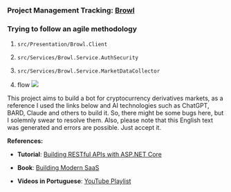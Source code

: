 ### Project Management Tracking: [Browl](https://github.com/users/RondineleG/projects/7)

### Trying to follow an agile methodology


1. `src/Presentation/Browl.Client`   

2.  `src/Services/Browl.Service.AuthSecurity`

3.  `src/Services/Browl.Service.MarketDataCollector`

4. flow
    [![](https://mermaid.ink/img/pako:eNrNVkuP2jAQ_iuR9wooZAMhqVRpgfa02yLgVOXiTRywMHZkOy3P_17nsbAJDhRYaesDZF6fP89kJt6CgIUIeGDGYTw3pkOf-tRQSySvuWoIJTQGjBAUSMwKa7pCzHOV8Tw-avuc_SGtAcGISqPZ_Lp7ZrNdoZ0g_hsHqPXCKJaMYzpTxpn6OxOebn8SD_kCydRS8GK8inDG9WZWlzB1VFPdD8aXkOANLOfvguOVNBENT0r3RCFZCywMQ181o7Q-o4ZvDM-n-nCOj6lcCU7HbcTV73emEgWFPANX9fuAkn1boSD5X_psymF45viF-e6qvMf5yUPERRUq075ACmdoqQjXAVXc7iamwxswSvNyVGGVtED8aK9DrfrdTVMLWCS1CjrGYnE5kWWvuwlq4FLVJ7XdP_G74j3M2vg4QA-tPFIAWEhEA3SpmccoQjx19PJ9DZ1pxFmEpdCZ-pDA0jZHkzq6qB83kySOGZc6ftO-flrUJfEpkfOJGl4cy3Xt_K0dhGn2cqEeNStMqtiVx5cu7mSn40tSzc378Oo81eXxvivKzR_H6yf2jZ-IPDggUIghiowQRTAh0ogwId4DtJ1HK2gImc4c78GG9qsdfqmEoJVEXJHXx-RiNaZENo-LsnVhr3Ico7Ip8AZ57W68Uq6gAZZIXapwqK642zTUB3KumtcHnnoszuYDn-6VK0wkm6xpALwIEoEaIIlDKNEQQ9Uty4M2hvQXY0qWPMlF4G3BCnht02xZpmN2nZ7d6TiWbTXAGnhWr9VzXNd0Oq5j2t1H19k3wCZDMJWlbZvKs-ParuPY1v4vkCnj_w?type=png)](https://mermaid.live/edit#pako:eNrNVkuP2jAQ_iuR9wooZAMhqVRpgfa02yLgVOXiTRywMHZkOy3P_17nsbAJDhRYaesDZF6fP89kJt6CgIUIeGDGYTw3pkOf-tRQSySvuWoIJTQGjBAUSMwKa7pCzHOV8Tw-avuc_SGtAcGISqPZ_Lp7ZrNdoZ0g_hsHqPXCKJaMYzpTxpn6OxOebn8SD_kCydRS8GK8inDG9WZWlzB1VFPdD8aXkOANLOfvguOVNBENT0r3RCFZCywMQ181o7Q-o4ZvDM-n-nCOj6lcCU7HbcTV73emEgWFPANX9fuAkn1boSD5X_psymF45viF-e6qvMf5yUPERRUq075ACmdoqQjXAVXc7iamwxswSvNyVGGVtED8aK9DrfrdTVMLWCS1CjrGYnE5kWWvuwlq4FLVJ7XdP_G74j3M2vg4QA-tPFIAWEhEA3SpmccoQjx19PJ9DZ1pxFmEpdCZ-pDA0jZHkzq6qB83kySOGZc6ftO-flrUJfEpkfOJGl4cy3Xt_K0dhGn2cqEeNStMqtiVx5cu7mSn40tSzc378Oo81eXxvivKzR_H6yf2jZ-IPDggUIghiowQRTAh0ogwId4DtJ1HK2gImc4c78GG9qsdfqmEoJVEXJHXx-RiNaZENo-LsnVhr3Ico7Ip8AZ57W68Uq6gAZZIXapwqK642zTUB3KumtcHnnoszuYDn-6VK0wkm6xpALwIEoEaIIlDKNEQQ9Uty4M2hvQXY0qWPMlF4G3BCnht02xZpmN2nZ7d6TiWbTXAGnhWr9VzXNd0Oq5j2t1H19k3wCZDMJWlbZvKs-ParuPY1v4vkCnj_w)



This project aims to build a bot for cryptocurrency derivatives markets, as a reference I used the links below and AI technologies such as ChatGPT, BARD, Claude and others to build it. So, there might be some bugs here, but I solemnly swear to resolve them. Also, please note that this English text was generated and errors are possible. Just accept it.

**References:**

- **Tutorial**: [Building RESTful APIs with ASP.NET Core](https://www.freecodecamp.org/news/an-awesome-guide-on-how-to-build-restful-apis-with-asp-net-core-87b818123e28)

- **Book**: [Building Modern SaaS](https://www.oreilly.com/library/view/building-modern-saas/9781804610879/)

- **Videos in Portuguese**: [YouTube Playlist](https://www.youtube.com/playlist?list=PLbq2QKd5ieAt0H551D_0E4bGIYRxbq5HL)

